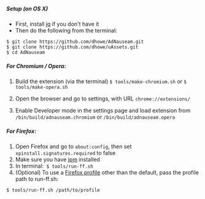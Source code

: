 ##### Setup (on OS X)

* First, install [jq](https://stedolan.github.io/jq/) if you don't have it 
* Then do the following from the terminal:
```
$ git clone https://github.com/dhowe/AdNauseam.git
$ git clone https://github.com/dhowe/uAssets.git
$ cd AdNauseam
```

##### For Chromium / Opera:

1. Build the extension (via the terminal)
```$ tools/make-chromium.sh```
or 
```$ tools/make-opera.sh```

2. Open the browser and go to settings, with URL ```chrome://extensions/```
3. Enable Developer mode in the settings page and load extension from ```/bin/build/adnauseam.chromium``` or ```/bin/build/adnauseam.opera```

##### For Firefox:

1. Open Firefox and go to ```about:config```, then set ```xpinstall.signatures.required``` to false
2. Make sure you have [jpm](https://www.npmjs.com/package/jpm) installed
3. In terminal:` $ tools/run-ff.sh`
4. (Optional) To use a [Firefox profile](https://support.mozilla.org/en-US/kb/profile-manager-create-and-remove-firefox-profiles) other than the default, pass the profile path to run-ff.sh:

````$ tools/run-ff.sh /path/to/profile```` 
